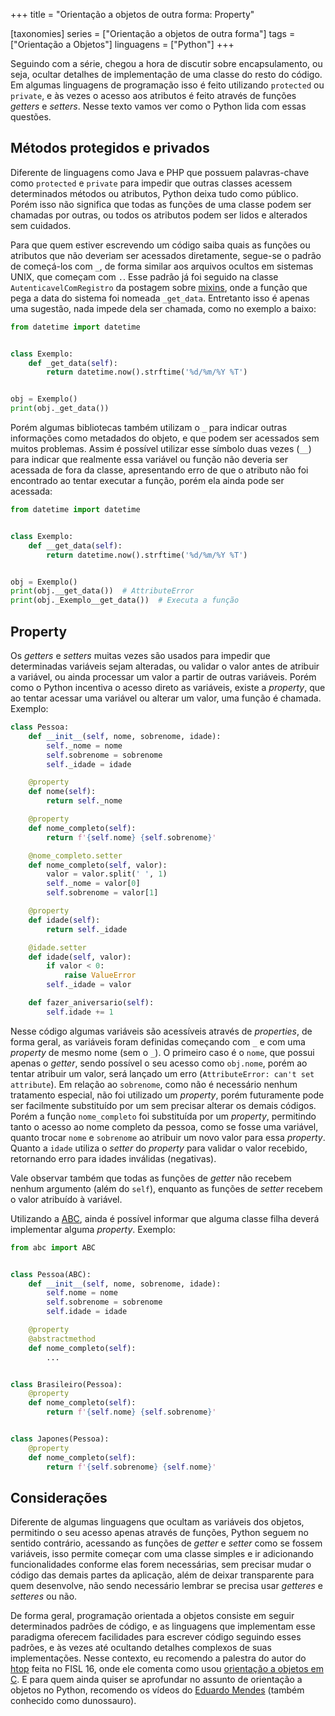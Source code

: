 +++
title = "Orientação a objetos de outra forma: Property"

[taxonomies]
series = ["Orientação a objetos de outra forma"]
tags = ["Orientação a Objetos"]
linguagens = ["Python"]
+++

Seguindo com a série, chegou a hora de discutir sobre encapsulamento, ou seja, ocultar detalhes de implementação de uma classe do resto do código. Em algumas linguagens de programação isso é feito utilizando `protected` ou `private`, e às vezes o acesso aos atributos é feito através de funções *getters* e *setters*. Nesse texto vamos ver como o Python lida com essas questões.

## Métodos protegidos e privados

Diferente de linguagens como Java e PHP que possuem palavras-chave como `protected` e `private` para impedir que outras classes acessem determinados métodos ou atributos, Python deixa tudo como público. Porém isso não significa que todas as funções de uma classe podem ser chamadas por outras, ou todos os atributos podem ser lidos e alterados sem cuidados.

Para que quem estiver escrevendo um código saiba quais as funções ou atributos que não deveriam ser acessados diretamente, segue-se o padrão de começá-los com `_`, de forma similar aos arquivos ocultos em sistemas UNIX, que começam com `.`. Esse padrão já foi seguido na classe `AutenticavelComRegistro` da postagem sobre [mixins](@/2021-04-24-oo-de-outra-forma-4/index.md), onde a função que pega a data do sistema foi nomeada `_get_data`. Entretanto isso é apenas uma sugestão, nada impede dela ser chamada, como no exemplo a baixo:

```python
from datetime import datetime


class Exemplo:
    def _get_data(self):
        return datetime.now().strftime('%d/%m/%Y %T')


obj = Exemplo()
print(obj._get_data())
```

Porém algumas bibliotecas também utilizam o `_` para indicar outras informações como metadados do objeto, e que podem ser acessados sem muitos problemas. Assim é possível utilizar esse símbolo duas vezes (`__`) para indicar que realmente essa variável ou função não deveria ser acessada de fora da classe, apresentando erro de que o atributo não foi encontrado ao tentar executar a função, porém ela ainda pode ser acessada:

```python
from datetime import datetime


class Exemplo:
    def __get_data(self):
        return datetime.now().strftime('%d/%m/%Y %T')


obj = Exemplo()
print(obj.__get_data())  # AttributeError
print(obj._Exemplo__get_data())  # Executa a função
```

## Property

Os *getters* e *setters* muitas vezes são usados para impedir que determinadas variáveis sejam alteradas, ou validar o valor antes de atribuir a variável, ou ainda processar um valor a partir de outras variáveis. Porém como o Python incentiva o acesso direto as variáveis, existe a *property*, que ao tentar acessar uma variável ou alterar um valor, uma função é chamada. Exemplo:

```python
class Pessoa:
    def __init__(self, nome, sobrenome, idade):
        self._nome = nome
        self.sobrenome = sobrenome
        self._idade = idade

    @property
    def nome(self):
        return self._nome

    @property
    def nome_completo(self):
        return f'{self.nome} {self.sobrenome}'

    @nome_completo.setter
    def nome_completo(self, valor):
        valor = valor.split(' ', 1)
        self._nome = valor[0]
        self.sobrenome = valor[1]

    @property
    def idade(self):
        return self._idade

    @idade.setter
    def idade(self, valor):
        if valor < 0:
            raise ValueError
        self._idade = valor

    def fazer_aniversario(self):
        self.idade += 1
```

Nesse código algumas variáveis são acessíveis através de *properties*, de forma geral, as variáveis foram definidas começando com `_` e com uma *property* de mesmo nome (sem o `_`). O primeiro caso é o `nome`, que possui apenas o *getter*, sendo possível o seu acesso como `obj.nome`, porém ao tentar atribuir um valor, será lançado um erro (`AttributeError: can't set attribute`). Em relação ao `sobrenome`, como não é necessário nenhum tratamento especial, não foi utilizado um *property*, porém futuramente pode ser facilmente substituído por um sem precisar alterar os demais códigos. Porém a função `nome_completo` foi substituída por um *property*, permitindo tanto o acesso ao nome completo da pessoa, como se fosse uma variável, quanto trocar `nome` e `sobrenome` ao atribuir um novo valor para essa *property*. Quanto a `idade` utiliza o *setter* do *property* para validar o valor recebido, retornando erro para idades inválidas (negativas).

Vale observar também que todas as funções de *getter* não recebem nenhum argumento (além do `self`), enquanto as funções de *setter* recebem o valor atribuído à variável.

Utilizando a [ABC](@/2021-05-01-oo-de-outra-forma-5/index.md), ainda é possível informar que alguma classe filha deverá implementar alguma *property*. Exemplo:

```python
from abc import ABC


class Pessoa(ABC):
    def __init__(self, nome, sobrenome, idade):
        self.nome = nome
        self.sobrenome = sobrenome
        self.idade = idade

    @property
    @abstractmethod
    def nome_completo(self):
        ...


class Brasileiro(Pessoa):
    @property
    def nome_completo(self):
        return f'{self.nome} {self.sobrenome}'


class Japones(Pessoa):
    @property
    def nome_completo(self):
        return f'{self.sobrenome} {self.nome}'
```

## Considerações

Diferente de algumas linguagens que ocultam as variáveis dos objetos, permitindo o seu acesso apenas através de funções, Python seguem no sentido contrário, acessando as funções de *getter* e *setter* como se fossem variáveis, isso permite começar com uma classe simples e ir adicionando funcionalidades conforme elas forem necessárias, sem precisar mudar o código das demais partes da aplicação, além de deixar transparente para quem desenvolve, não sendo necessário lembrar se precisa usar *getteres* e *setteres* ou não.

De forma geral, programação orientada a objetos consiste em seguir determinados padrões de código, e as linguagens que implementam esse paradigma oferecem facilidades para escrever código seguindo esses padrões, e às vezes até ocultando detalhes complexos de suas implementações. Nesse contexto, eu recomendo a palestra do autor do [htop](https://htop.dev/) feita no FISL 16, onde ele comenta como usou [orientação a objetos em C](http://hemingway.softwarelivre.org/fisl16/high/41f/sala_41f-high-201507091200.ogv). E para quem ainda quiser se aprofundar no assunto de orientação a objetos no Python, recomendo os vídeos do [Eduardo Mendes](https://www.youtube.com/playlist?list=PLOQgLBuj2-3L_L6ahsBVA_SzuGtKre3OK) (também conhecido como dunossauro).
